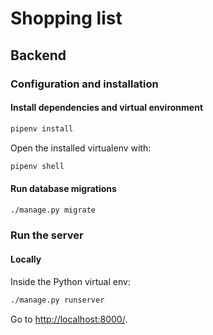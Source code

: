 # Shopping list

## Backend

### Configuration and installation

#### Install dependencies and virtual environment

```bash
pipenv install
```

Open the installed virtualenv with:

```bash
pipenv shell
```

#### Run database migrations

```bash
./manage.py migrate
```

### Run the server

#### Locally

Inside the Python virtual env:

```bash
./manage.py runserver
```

Go to [http://localhost:8000/](http://localhost:8000/).
